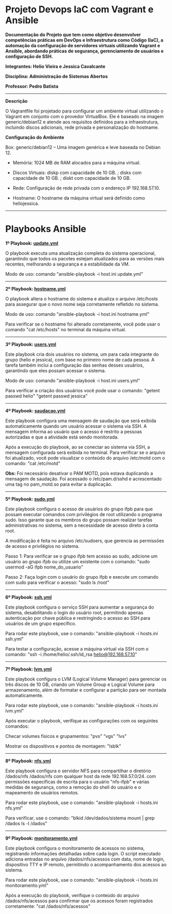 # Projeto Devops IaC com Vagrant e Ansible 

**Documentação do Projeto que tem como objetivo desenvolver competências práticas em DevOps e Infraestrutura como Código (IaC), a automação da configuração de servidores virtuais utilizando Vagrant e Ansible, abordando práticas de segurança, gerenciamento de usuários e configuração de SSH.**

**Integrantes: Helio Vieira e Jessica Cavalcante**

**Disciplina: Administração de Sistemas Abertos**

**Professor: Pedro Batista**
_______________________________________________________________________________________________

**Descrição**

O Vagrantfile foi projetado para configurar um ambiente virtual utilizando o Vagrant em conjunto com o provedor VirtualBox. Ele é baseado na imagem generic/debian12 e atende aos requisitos definidos para a infraestrutura, incluindo discos adicionais, rede privada e personalização do hostname.

**Configuração do Ambiente**

Box: generic/debian12 – Uma imagem genérica e leve baseada no Debian 12.

- Memória: 1024 MB de RAM alocados para a máquina virtual.

- Discos Virtuais:
diskp com capacidade de 10 GB. ;
disks com capacidade de 10 GB. ;
diskt com capacidade de 10 GB.

- Rede: Configuração de rede privada com o endereço IP 192.168.57.10.

- Hostname: O hostname da máquina virtual será definido como heliojessica.

_______________________________________________________________________________________________

# Playbooks Ansible

**1º  Playbook: [update.yml](https://github.com/RosefieldC/ProjetoVagrantAnsible/blob/main/update.yml)**

O playbook executa uma atualização completa do sistema operacional, garantindo que todos os pacotes estejam atualizados para as versões mais recentes, melhorando a segurança e a estabilidade da VM.

Modo de uso: comando "ansible-playbook -i host.ini update.yml"

_______________________________________________________________________________________________

**2º Playbook: [hostname.yml](https://github.com/RosefieldC/ProjetoVagrantAnsible/blob/main/hostname.yml)**

O playbook altera o hostname do sistema e atualiza o arquivo /etc/hosts para assegurar que o novo nome seja corretamente refletido no sistema.

Modo de uso: comando "ansible-playbook -i host.ini hostname.yml"

Para verificar se o hostname foi alterado corretamente, você pode usar o comando "cat /etc/hosts" no terminal da máquina virtual.

_______________________________________________________________________________________________

**3º  Playbook: [users.yml](https://github.com/RosefieldC/ProjetoVagrantAnsible/blob/main/users.yml)**

Este playbook cria dois usuários no sistema, um para cada integrante do grupo (helio e jessica), com base no primeiro nome de cada pessoa. A tarefa também inclui a configuração das senhas desses usuários, garantindo que eles possam acessar o sistema. 

Modo de uso: comando "ansible-playbook -i host.ini users.yml"

Para verificar a criação dos usuários você pode usar o comando: "getent passwd helio" "getent passwd jessica" 

_______________________________________________________________________________________________

**4º  Playbook: [saudacao.yml](https://github.com/RosefieldC/ProjetoVagrantAnsible/blob/main/saudacao.yml)**

Este playbook configura uma mensagem de saudação que será exibida automaticamente quando um usuário acessar o sistema via SSH. A mensagem informa ao usuário que o acesso é restrito a pessoas autorizadas e que a atividade está sendo monitorada.

Após a execução do playbook, ao se conectar ao sistema via SSH, a mensagem configurada será exibida no terminal. Para verificar se o arquivo foi atualizado, você pode visualizar o conteúdo do arquivo /etc/motd com o comando: "cat /etc/motd"

**Obs:** Foi necessário desativar o PAM MOTD, pois estava duplicando a mensagem de saudação. Foi acessado o /etc/pam.d/sshd e acrescentado uma tag no pam_motd.so para evitar a duplicação.  
_______________________________________________________________________________________________

**5º Playbook: [sudo.yml](https://github.com/RosefieldC/ProjetoVagrantAnsible/blob/main/sudo.yml)**

Este playbook configura o acesso de usuários do grupo ifpb para que possam executar comandos com privilégios de root utilizando o programa sudo. Isso garante que os membros do grupo possam realizar tarefas administrativas no sistema, sem a necessidade de acesso direto à conta root.

A modificação é feita no arquivo /etc/sudoers, que gerencia as permissões de acesso e privilégios no sistema.

Passo 1: Para verificar se o grupo ifpb tem acesso ao sudo, adicione um usuário ao grupo ifpb ou utilize um existente com o comando: "sudo usermod -aG ifpb nome_do_usuario"

Passo 2: Faça login com o usuário do grupo ifpb e execute um comando com sudo para verificar o acesso: "sudo ls /root"

_______________________________________________________________________________________________

**6º Playbook: [ssh.yml](https://github.com/RosefieldC/ProjetoVagrantAnsible/blob/main/ssh.yml)**

Este playbook configura o serviço SSH para aumentar a segurança do sistema, desabilitando o login do usuário root, permitindo apenas autenticação por chave pública e restringindo o acesso ao SSH para usuários de um grupo específico.

Para rodar este playbook, use o comando: "ansible-playbook -i hosts.ini ssh.yml"

Para testar a configuração, acesse a máquina virtual via SSH com o comando: "ssh -i /home/helio/.ssh/id_rsa helio@192.168.57.10"

_______________________________________________________________________________________________

**7º  Playbook: [lvm.yml](https://github.com/RosefieldC/ProjetoVagrantAnsible/blob/main/lvm.yml)**

Este playbook configura o LVM (Logical Volume Manager) para gerenciar os três discos de 10 GB, criando um Volume Group e Logical Volume para armazenamento, além de formatar e configurar a partição para ser montada automaticamente.

Para rodar este playbook, use o comando: "ansible-playbook -i hosts.ini lvm.yml"

Após executar o playbook, verifique as configurações com os seguintes comandos: 

Checar volumes físicos e grupamentos: "pvs" "vgs" "lvs"

Mostrar os dispositivos e pontos de montagem: "lsblk"

_______________________________________________________________________________________________

**8º Playbook: [nfs.yml](https://github.com/RosefieldC/ProjetoVagrantAnsible/blob/main/nfs.yml)**

Este playbook configura o servidor NFS para compartilhar o diretório /dados/nfs /dados/nfs com qualquer host da rede 192.168.57.0/24. com permissões específicas de escrita para o usuário "nfs-ifpb" e várias medidas de segurança, como a remoção do shell do usuário e o mapeamento de usuários remotos.

Para rodar este playbook, use o comando: "ansible-playbook -i hosts.ini nfs.yml"

Para verificar, use o comando:
"blkid /dev/dados/sistema
mount | grep /dados
ls -l /dados"

_______________________________________________________________________________________________

**9º  Playbook: [monitoramento.yml](https://github.com/RosefieldC/ProjetoVagrantAnsible/blob/main/monitoramento.yml)**

Este playbook configura o monitoramento de acessos no sistema, registrando informações detalhadas sobre cada login. O script executado adiciona entradas no arquivo /dados/nfs/acessos com data, nome de login, dispositivo TTY e IP remoto, permitindo o acompanhamento dos acessos ao sistema.

Para rodar este playbook, use o comando: "ansible-playbook -i hosts.ini monitoramento.yml"

Após a execução do playbook, verifique o conteúdo do arquivo /dados/nfs/acessos para confirmar que os acessos foram registrados corretamente:
"cat /dados/nfs/acessos"
